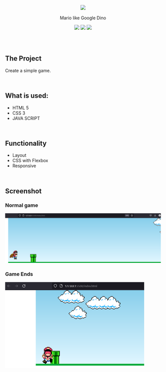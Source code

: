 <p align="center">
  <img src="https://t.ctcdn.com.br/c0x3-1VQbkNrrDVaBVaessxDFc8=/400x400/smart/filters:format(webp)/i490794.jpeg" />
</p>


<p align="center">
Mario like Google Dino
</p>

<p align="center">
  
<img src="https://img.shields.io/badge/JavaScript-323330?style=for-the-badge&logo=javascript&logoColor=F7DF1E">
<img src="https://img.shields.io/badge/HTML5-E34F26?style=for-the-badge&logo=html5&logoColor=white">
<img src="https://img.shields.io/badge/CSS3-1572B6?style=for-the-badge&logo=css3&logoColor=white">

</p>
<br>


<br>

## The Project
Create a simple game.


<br>

## What is used:
  * HTML 5
  * CSS 3
  * JAVA SCRIPT
  

<br>

## Functionality

- Layout 
- CSS with Flexbox
- Responsive

<br>

## Screenshot

### Normal game
<img src="https://raw.githubusercontent.com/baconzin/MarioBrossGame/main/imgs/Mario%2001.png">

### Game Ends

<img width=450 src="https://raw.githubusercontent.com/baconzin/MarioBrossGame/main/imgs/Mario%2002.png">


